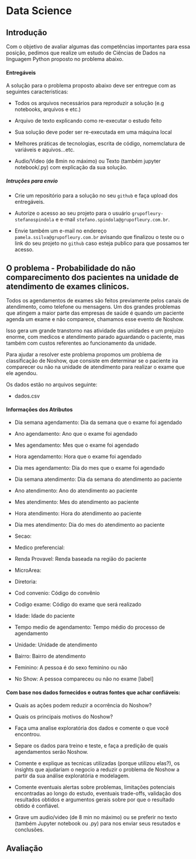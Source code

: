 # Data Science

## Introdução

Com o objetivo de avaliar algumas das competências importantes para essa posição, pedimos que realize um estudo de Ciências de Dados na linguagem Python proposto no problema abaixo.

#### Entregáveis

A solução para o problema proposto abaixo deve ser entregue com as seguintes caracteristicas:

- Todos os arquivos necessários para reproduzir a solução (e.g notebooks, arquivos e etc.)

- Arquivo de texto explicando como re-executar o estudo feito

- Sua solução deve poder ser re-executada em uma máquina local

- Melhores práticas de tecnologias, escrita de código, nomemclatura de variáveis e aquivos...etc.

- Audio/Video (de 8min no máximo) ou Texto (também jupyter notebook/.py) com explicação da sua solução. 

##### Intruções para envio

 - Crie um repositório para a solução no seu ```github``` e faça upload dos entregáveis.

 - Autorize o acesso ao seu projeto para o usuário ```grupofleury-stefanospindola``` e e-mail ```stefano.spindola@grupofleury.com.br```.

 - Envie também um e-mail no endereço ```pamela.ssilva@grupofleury.com.br``` avisando que finalizou o teste ou o link do seu projeto no ```github``` caso esteja publico para que possamos ter acesso.


## O problema - Probabilidade do não comparecimento dos pacientes na unidade de atendimento de exames clinicos.

Todos os agendamentos de exames são feitos previamente pelos canais de atendimento, como telefone ou mensagens. 
Um dos grandes problemas que atingem a maior parte das empresas de saúde é quando um paciente agenda um exame e não comparece, chamamos esse evento de Noshow.

Isso gera um grande transtorno nas atividade das unidades e um prejuizo enorme, com medicos e atendimento parado aguardando o paciente, mas também com custos referentes ao funcionamento da unidade.

Para ajudar a resolver este problema propomos um problema de classificação de Noshow, que consiste em determinar se o paciente ira comparecer ou não na unidade de atendimento para realizar o exame que ele agendou.

Os dados estão no arquivos seguinte:

-   dados.csv

#### Informações dos Atributos

- Dia semana agendamento: Dia da semana que o exame foi agendado

- Ano agendamento: Ano que o exame foi agendado

- Mes agendamento: Mes que o exame foi agendado

- Hora agendamento: Hora que o exame foi agendado

- Dia mes agendamento: Dia do mes que o exame foi agendado

- Dia semana atendimento: Dia da semana do atendimento ao paciente

- Ano atendimento: Ano do atendimento ao paciente

- Mes atendimento: Mes do atendimento ao paciente

- Hora atendimento: Hora do atendimento ao paciente

- Dia mes atendimento: Dia do mes do atendimento ao paciente

- Secao: 

- Medico preferencial:

- Renda Provavel: Renda baseada na região do paciente

- MicroArea: 

- Diretoria:

- Cod convenio: Código do convênio  

- Codigo exame: Código do exame que será realizado

- Idade: Idade do paciente

- Tempo medio de agendamento: Tempo médio do processo de agendamento

- Unidade: Unidade de atendimento
 
- Bairro: Bairro de atendimento

- Feminino: A pessoa é do sexo feminino ou não

- No Show: A pessoa compareceu ou não no exame [label]

#### Com base nos dados fornecidos e outras fontes que achar confiáveis:

-   Quais as ações podem reduzir a ocorrência do Noshow? 

-   Quais os principais motivos do Noshow?

-   Faça uma analise exploratória dos dados e comente o que você encontrou.

-   Separe os dados para treino e teste, e faça a predição de quais agendamentos serão Noshow.

-   Comente e explique as tecnicas utilizadas (porque utilizou elas?), os insights que ajudariam o negocio a reduzir o problema de Noshow a partir da sua análise exploratória e modelagem.

-   Comente eventuais alertas sobre problemas, limitações potenciais encontradas ao longo do estudo, eventuais trade-offs, validação dos resultados obtidos e argumentos gerais sobre por que o resultado obtido é confiável.

-   Grave um audio/video (de 8 min no máximo) ou se preferir no texto (também Jupyter notebook ou .py) para nos enviar seus resutados e conclusões.

## Avaliação




